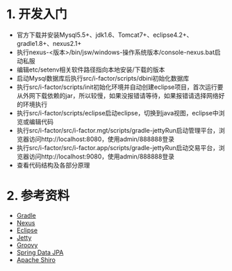 # 1. 开发入门

- 官方下载并安装Mysql5.5+、jdk1.6、Tomcat7+、eclipse4.2+、gradle1.8+、nexus2.1+
- 执行nexus-<版本>/bin/jsw/windows-操作系统版本/console-nexus.bat启动私服
- 编辑etc/setenv相关软件路径指向本地安装/下载的版本
- 启动Mysql数据库后执行src/i-factor/scripts/dbini初始化数据库
- 执行src/i-factor/scripts/init初始化环境并自动创建eclipse项目，首次运行要从外网下载依赖的jar，所以较慢，如果没报错请等待，如果报错请选择网络好的环境执行
- 执行src/i-factor/scripts/eclipse启动eclipse，切换到java视图，eclipse中浏览或编辑代码
- 执行src/i-factor/src/i-factor.mgt/scripts/gradle-jettyRun启动管理平台，浏览器访问http://localhost:8080，使用admin/888888登录
- 执行src/i-factor/src/i-factor.app/scripts/gradle-jettyRun启动交易平台，浏览器访问http://localhost:9080，使用admin/888888登录
- 查看代码结构及各部分原理

# 2. 参考资料
- [Gradle](http://www.gradle.org/)
- [Nexus](http://www.sonatype.org/nexus/)
- [Eclipse](http://download.eclipse.org/eclipse/downloads/drops4/R-4.3.2-201402211700/)
- [Jetty](http://www.gradle.org/docs/current/userguide/userguide_single.html#jetty_plugin)
- [Groovy](http://groovy.codehaus.org/)
- [Spring Data JPA](https://www.ibm.com/developerworks/cn/opensource/os-cn-spring-jpa/)
- [Apache Shiro](https://www.ibm.com/developerworks/cn/java/j-lo-shiro/)
